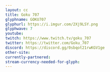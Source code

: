 ```yaml
---
layout: cc
title: Goku 707
glyphname: GOKU707
glyphurl: https://i.imgur.com/2Xj9LSY.png
glyphwave: 7
youtube: 
twitch: https://www.twitch.tv/goku_707
twitter: https://twitter.com/Goku_707
discord: https://discord.gg/0sbqot21rwKGV1ge
other-site: 
currently-partnered: 
stream-currency-needed-for-glyph: 
---
```


